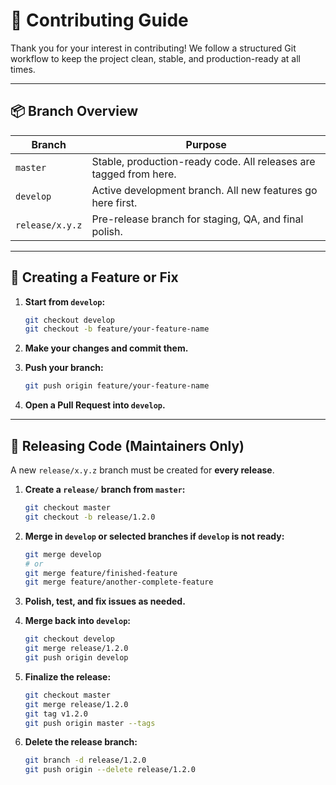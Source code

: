
# 🤝 Contributing Guide

Thank you for your interest in contributing! We follow a structured Git workflow to keep the project clean, stable, and production-ready at all times.

---

## 📦 Branch Overview

| Branch           | Purpose                                                  |
|------------------|----------------------------------------------------------|
| `master`         | Stable, production-ready code. All releases are tagged from here. |
| `develop`        | Active development branch. All new features go here first. |
| `release/x.y.z`  | Pre-release branch for staging, QA, and final polish.     |

---

## 🌿 Creating a Feature or Fix

1. **Start from `develop`:**

   ```bash
   git checkout develop
   git checkout -b feature/your-feature-name
   ```

2. **Make your changes and commit them.**

3. **Push your branch:**

   ```bash
   git push origin feature/your-feature-name
   ```

4. **Open a Pull Request into `develop`.**

---

## 🚀 Releasing Code (Maintainers Only)

A new `release/x.y.z` branch must be created for **every release**.

1. **Create a `release/` branch from `master`:**

   ```bash
   git checkout master
   git checkout -b release/1.2.0
   ```

2. **Merge in `develop` or selected branches if `develop` is not ready:**

   ```bash
   git merge develop
   # or
   git merge feature/finished-feature
   git merge feature/another-complete-feature
   ```

3. **Polish, test, and fix issues as needed.**

4. **Merge back into `develop`:**

   ```bash
   git checkout develop
   git merge release/1.2.0
   git push origin develop
   ```

5. **Finalize the release:**

   ```bash
   git checkout master
   git merge release/1.2.0
   git tag v1.2.0
   git push origin master --tags
   ```

6. **Delete the release branch:**

   ```bash
   git branch -d release/1.2.0
   git push origin --delete release/1.2.0
   ```

